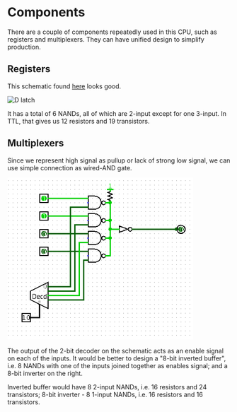 # Components

There are a couple of components repeatedly used in this CPU, such as registers and multiplexers. They can
have unified design to simplify production.

## Registers

This schematic found [here](http://www.play-hookey.com/digital/alt_flip_flops/d_nand_flip-flop.html) looks
good.

![D latch](http://www.play-hookey.com/digital/alt_flip_flops/images/denandff100.png)

It has a total of 6 NANDs, all of which are 2-input except for one 3-input. In TTL, that gives us
12 resistors and 19 transistors.

## Multiplexers

Since we represent high signal as pullup or lack of strong low signal, we can use simple connection
as wired-AND gate.

![mux](images/mux.png)

The output of the 2-bit decoder on the schematic acts as an enable signal on each of the inputs.
It would be better to design a "8-bit inverted buffer", i.e. 8 NANDs with one of the
inputs joined together as enables signal; and a 8-bit inverter on the right.

Inverted buffer would have 8 2-input NANDs, i.e. 16 resistors and 24 transistors;
8-bit inverter - 8 1-input NANDs, i.e. 16 resistors and 16 transistors.
